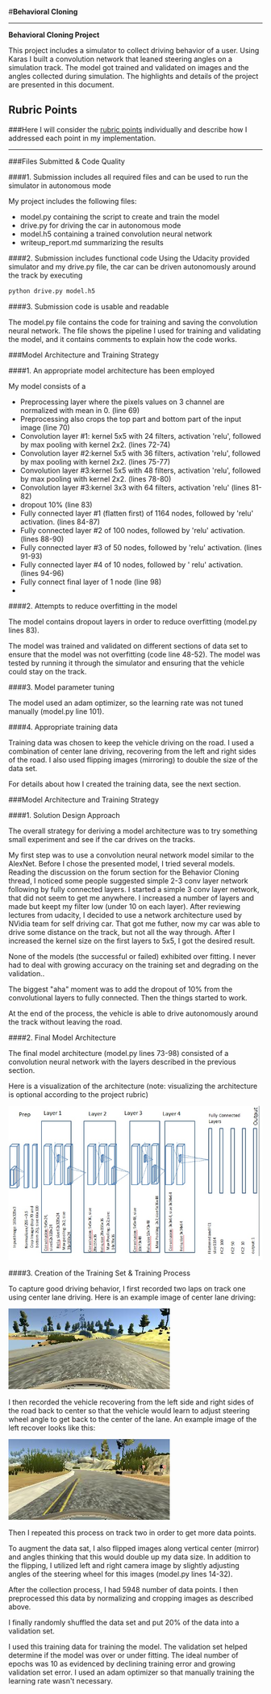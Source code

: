 #**Behavioral Cloning** 


---

**Behavioral Cloning Project**

This project includes a simulator to collect driving behavior of a user. Using Karas I built a convolution network that leaned steering angles on a simulation track. The model got trained and validated on images and the angles collected during simulation. The highlights and details of the project are presented in this document. 

[//]: # (Image References)

[image1]: ./images/DNNArch.jpg "Model Visualization"
[image2]: ./images/centerImage.jpg "Center of Lane"
[image3]: ./images/recoverLeft.jpg "Recovery Left Image"
[image4]: ./examples/placeholder_small.png "Recovery Image"
[image5]: ./examples/placeholder_small.png "Recovery Image"
[image6]: ./examples/placeholder_small.png "Normal Image"
[image7]: ./examples/placeholder_small.png "Flipped Image"

## Rubric Points
###Here I will consider the [rubric points](https://review.udacity.com/#!/rubrics/432/view) individually and describe how I addressed each point in my implementation.  

---
###Files Submitted & Code Quality

####1. Submission includes all required files and can be used to run the simulator in autonomous mode

My project includes the following files:

* model.py containing the script to create and train the model 
* drive.py for driving the car in autonomous mode
* model.h5 containing a trained convolution neural network 
* writeup_report.md summarizing the results

####2. Submission includes functional code
Using the Udacity provided simulator and my drive.py file, the car can be driven autonomously around the track by executing 
```sh
python drive.py model.h5
```

####3. Submission code is usable and readable

The model.py file contains the code for training and saving the convolution neural network. The file shows the pipeline I used for training and validating the model, and it contains comments to explain how the code works.

###Model Architecture and Training Strategy

####1. An appropriate model architecture has been employed


My model consists of a 
- Preprocessing layer where the pixels values on 3 channel are normalized with mean in 0. (line 69)
- Preprocessing also crops the top part and bottom part of the input image (line 70)
- Convolution layer #1: kernel 5x5 with 24 filters, activation 'relu', followed by max pooling with kernel 2x2. (lines 72-74)
- Convolution layer #2:kernel 5x5 with 36 filters, activation 'relu', followed by max pooling with kernel 2x2.  (lines 75-77)
- Convolution layer #3:kernel 5x5 with 48 filters, activation 'relu', followed by max pooling with kernel 2x2. (lines 78-80)
- Convolution layer #3:kernel 3x3 with 64 filters, activation 'relu' (lines 81-82)
- dropout 10% (line 83)
- Fully connected layer #1 (flatten first) of 1164 nodes, followed by 'relu' activation. (lines 84-87)
- Fully connected layer #2 of 100 nodes, followed by 'relu' activation. (lines 88-90)
- Fully connected layer #3 of 50 nodes, followed by 'relu' activation. (lines 91-93)
- Fully connected layer #4 of 10 nodes, followed by ' relu' activation. (lines 94-96)
- Fully connect final layer of 1 node (line 98) 
- 
####2. Attempts to reduce overfitting in the model

The model contains dropout layers in order to reduce overfitting (model.py lines 83). 

The model was trained and validated on different sections of data set to ensure that the model was not overfitting (code line 48-52). The model was tested by running it through the simulator and ensuring that the vehicle could stay on the track.

####3. Model parameter tuning

The model used an adam optimizer, so the learning rate was not tuned manually (model.py line 101).

####4. Appropriate training data

Training data was chosen to keep the vehicle driving on the road. I used a combination of center lane driving, recovering from the left and right sides of the road. I also used flipping images (mirroring) to double the size of the data set.  

For details about how I created the training data, see the next section. 

###Model Architecture and Training Strategy

####1. Solution Design Approach

The overall strategy for deriving a model architecture was to try something small experiment and see if the car drives on the tracks. 

My first step was to use a convolution neural network model similar to the AlexNet. 
Before I chose the presented model, I tried several models. Reading the discussion on the forum section for the Behavior Cloning  thread, I noticed some people suggested simple 2-3 conv layer network following by fully connected layers. I started a simple 3 conv layer network, that did not seem to get me anywhere. I increased a number of layers and made but keept my filter low (under 10 on each layer). After reviewing lectures from udacity, I decided to use a network architecture used by NVidia team for self driving car. That got me futher, now my car was able to drive some distance on the track, but not all the way through. After I increased the kernel size on the first layers to 5x5, I got the desired result. 
 

None of the models (the successful or failed) exhibited over fitting. I never had to deal with growing accuracy on the training set and degrading on the validation..

The biggest "aha" moment was to add the dropout of 10% from the convolutional layers to fully connected. Then the things started to work. 


At the end of the process, the vehicle is able to drive autonomously around the track without leaving the road.

####2. Final Model Architecture

The final model architecture (model.py lines 73-98) consisted of a convolution neural network with the layers described in the previous section. 

Here is a visualization of the architecture (note: visualizing the architecture is optional according to the project rubric)

![alt text][image1]

####3. Creation of the Training Set & Training Process

To capture good driving behavior, I first recorded two laps on track one using center lane driving. Here is an example image of center lane driving:

![alt text][image2]

I then recorded the vehicle recovering from the left side and right sides of the road back to center so that the vehicle would learn to adjust steering wheel angle to get back to the center of the lane. An example image of the left recover looks like this: 

![alt text][image3]


Then I repeated this process on track two in order to get more data points.

To augment the data sat, I also flipped images along vertical center (mirror) and angles thinking that this would double up my data size. In addition to the flipping, I utilized left and right camera image by slightly adjusting angles of the steering wheel for this images (model.py lines 14-32). 


After the collection process, I had 5948 number of data points. I then preprocessed this data by normalizing and cropping images as described above.


I finally randomly shuffled the data set and put 20% of the data into a validation set. 

I used this training data for training the model. The validation set helped determine if the model was over or under fitting. The ideal number of epochs was 10 as evidenced by declining training error and growing validation set error.  I used an adam optimizer so that manually training the learning rate wasn't necessary.

